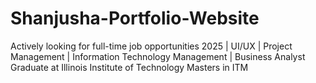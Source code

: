 # Shanjusha-Portfolio-Website
Actively looking for full-time job opportunities 2025 | UI/UX | Project Management | Information Technology Management | Business Analyst Graduate at Illinois Institute of Technology Masters in ITM
